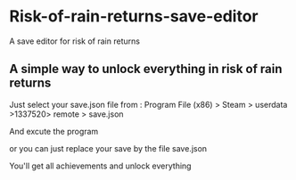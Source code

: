 # Risk-of-rain-returns-save-editor
A save editor for risk of rain returns

## A simple way to unlock everything in risk of rain returns
Just select your save.json file from : Program File (x86) > Steam > userdata >1337520> remote > save.json

And excute the program

or you can just replace your save by the file save.json

You'll get all achievements and unlock everything

